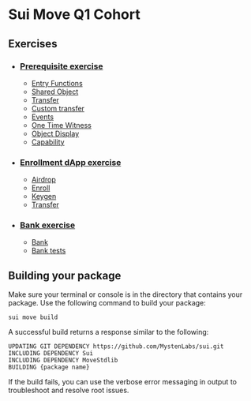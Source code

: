 # Sui Move Q1 Cohort

## Exercises

- ### [Prerequisite exercise]
    - [Entry Functions]
    - [Shared Object]
    - [Transfer]
    - [Custom transfer]
    - [Events]
    - [One Time Witness]
    - [Object Display]
    - [Capability]
- ### [Enrollment dApp exercise]
    - [Airdrop]
    - [Enroll]
    - [Keygen]
    - [Transfer]
- ### [Bank exercise]
    - [Bank]
    - [Bank tests]

[Prerequisite exercise]: ./prereqs
[Entry Functions]: ./prereqs/sources/entry_function.move
[Shared Object]: ./prereqs/sources/shared_object.move
[Transfer]: ./prereqs/sources/transfer.move
[Custom transfer]: ./prereqs/sources/custom_transfer.move
[Events]: ./prereqs/sources/events.move
[One Time Witness]: ./prereqs/sources/one_time_witness.move
[Object Display]: ./prereqs/sources/object_display.move
[Capability]: ./prereqs/sources/capability.move

[Enrollment dApp exercise]: ./enrollment
[Airdrop]: ./enrollment/airdrop.ts
[Enroll]: ./enrollment/enroll.ts
[Keygen]: ./enrollment/keygen.ts
[Transfer]: ./enrollment/transfer.ts

[Bank exercise]: ./bank
[Bank]: ./bank/sources/bank.move
[Bank tests]: ./bank/sources/bank_tests.move


## Building your package


Make sure your terminal or console is in the directory that contains your package. Use the following command to build your package:
```
sui move build
```
A successful build returns a response similar to the following:

```
UPDATING GIT DEPENDENCY https://github.com/MystenLabs/sui.git
INCLUDING DEPENDENCY Sui
INCLUDING DEPENDENCY MoveStdlib
BUILDING {package name}
```

If the build fails, you can use the verbose error messaging in output to troubleshoot and resolve root issues.
